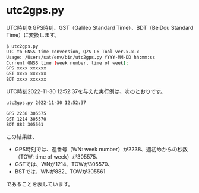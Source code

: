 # utc2gps.py

UTC時刻をGPS時刻、GST（Galileo Standard Time）、BDT（BeiDou Standard Time）に変換します。

```bash
$ utc2gps.py
UTC to GNSS time conversion, QZS L6 Tool ver.x.x.x
Usage: /Users/sat/env/bin/utc2gps.py YYYY-MM-DD hh:mm:ss
Current GNSS time (week number, time of week):
GPS xxxx xxxxxx
GST xxxx xxxxxx
BDT xxxx xxxxxx
```

UTC時刻2022-11-30 12:52:37を与えた実行例は、次のとおりです。

```bash
utc2gps.py 2022-11-30 12:52:37

GPS 2238 305575
GST 1214 305570
BDT 882 305561
```

この結果は、

- GPS時刻では、週番号（WN: week number）が2238、週初めからの秒数（TOW: time of week）が305575、
- GSTでは、WNが1214、TOWが305570、
- BSTでは、WNが882、TOWが305561

であることを表しています。
